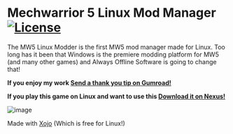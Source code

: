 # Mechwarrior 5 Linux Mod Manager   [![License](https://img.shields.io/badge/License-GPLv2-green)](#license)
The MW5 Linux Modder is the first MW5 mod manager made for Linux. Too long has it been that Windows is the premiere modding platform for MW5 (and many other games) and Always Offline Software is going to change that!

<dl>
  <b>If you enjoy my work  <a class="gumroad-button" href="https://alwaysoffline.gumroad.com/l/Thanks" data-gumroad-overlay-checkout="true">Send a thank you tip on Gumroad!</a></b>
</dl>

<dl>
  <b>If you play this game on Linux and want to use this  <a class="gumroad-button" href="https://www.nexusmods.com/mechwarrior5mercenaries/mods/1128?tab=description">Download it on Nexus!</a></b>
</dl>


![image](https://github.com/AlwaysOfflineSoftware/mw5ModManager/assets/9456373/0f7cbd24-b304-41ba-adc4-3f078e365455)

Made with <a href="https://www.xojo.com/download/">Xojo</a> (Which is free for Linux!)
